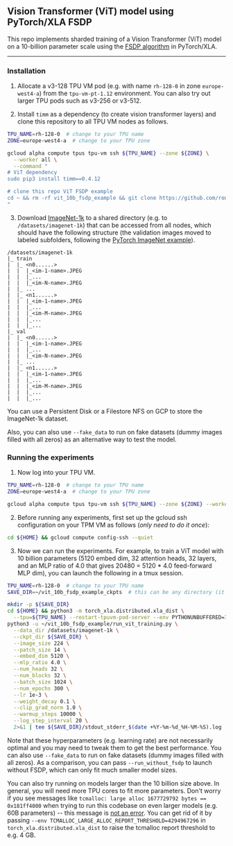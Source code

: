 ## Vision Transformer (ViT) model using PyTorch/XLA FSDP

This repo implements sharded training of a Vision Transformer (ViT) model on a 10-billion parameter scale using the [FSDP algorithm](https://github.com/pytorch/xla/blob/r1.12/torch_xla/distributed/fsdp/README.md) in PyTorch/XLA.

---

### Installation

1. Allocate a v3-128 TPU VM pod (e.g. with name `rh-128-0` in zone `europe-west4-a`) from the `tpu-vm-pt-1.12` environment. You can also try out larger TPU pods such as v3-256 or v3-512.

2. Install `timm` as a dependency (to create vision transformer layers) and clone this repository to all TPU VM nodes as follows.

```bash
TPU_NAME=rh-128-0  # change to your TPU name
ZONE=europe-west4-a  # change to your TPU zone

gcloud alpha compute tpus tpu-vm ssh ${TPU_NAME} --zone ${ZONE} \
  --worker all \
  --command "
# ViT dependency
sudo pip3 install timm==0.4.12

# clone this repo ViT FSDP example
cd ~ && rm -rf vit_10b_fsdp_example && git clone https://github.com/ronghanghu/vit_10b_fsdp_example.git
"
```

3. Download [ImageNet-1k](https://image-net.org/) to a shared directory (e.g. to `/datasets/imagenet-1k`) that can be accessed from all nodes, which should have the following structure (the validation images moved to labeled subfolders, following the [PyTorch ImageNet example](https://github.com/pytorch/examples/tree/master/imagenet#requirements)).
```
/datasets/imagenet-1k
|_ train
|  |_ <n0......>
|  |  |_<im-1-name>.JPEG
|  |  |_...
|  |  |_<im-N-name>.JPEG
|  |_ ...
|  |_ <n1......>
|  |  |_<im-1-name>.JPEG
|  |  |_...
|  |  |_<im-M-name>.JPEG
|  |  |_...
|  |  |_...
|_ val
|  |_ <n0......>
|  |  |_<im-1-name>.JPEG
|  |  |_...
|  |  |_<im-N-name>.JPEG
|  |_ ...
|  |_ <n1......>
|  |  |_<im-1-name>.JPEG
|  |  |_...
|  |  |_<im-M-name>.JPEG
|  |  |_...
|  |  |_...
```
You can use a Persistent Disk or a Filestore NFS on GCP to store the ImageNet-1k dataset.

Also, you can also use `--fake_data` to run on fake datasets (dummy images filled with all zeros) as an alternative way to test the model.

### Running the experiments

1. Now log into your TPU VM.
```bash
TPU_NAME=rh-128-0  # change to your TPU name
ZONE=europe-west4-a  # change to your TPU zone

gcloud alpha compute tpus tpu-vm ssh ${TPU_NAME} --zone ${ZONE} --worker 0
```

2. Before running any experiments, first set up the gcloud ssh configuration on your TPM VM as follows (*only need to do it once*):
```bash
cd ${HOME} && gcloud compute config-ssh --quiet
```

3. Now we can run the experiments. For example, to train a ViT model with 10 billion parameters (5120 embed dim, 32 attention heads, 32 layers, and an MLP ratio of 4.0 that gives 20480 = 5120 * 4.0 feed-forward MLP dim), you can launch the following in a tmux session.
```bash
TPU_NAME=rh-128-0  # change to your TPU name
SAVE_DIR=~/vit_10b_fsdp_example_ckpts  # this can be any directory (it doesn't need to be a shared one across nodes)

mkdir -p ${SAVE_DIR}
cd ${HOME} && python3 -m torch_xla.distributed.xla_dist \
  --tpu=${TPU_NAME} --restart-tpuvm-pod-server --env PYTHONUNBUFFERED=1 -- \
python3 -u ~/vit_10b_fsdp_example/run_vit_training.py \
  --data_dir /datasets/imagenet-1k \
  --ckpt_dir ${SAVE_DIR} \
  --image_size 224 \
  --patch_size 14 \
  --embed_dim 5120 \
  --mlp_ratio 4.0 \
  --num_heads 32 \
  --num_blocks 32 \
  --batch_size 1024 \
  --num_epochs 300 \
  --lr 1e-3 \
  --weight_decay 0.1 \
  --clip_grad_norm 1.0 \
  --warmup_steps 10000 \
  --log_step_interval 20 \
  2>&1 | tee ${SAVE_DIR}/stdout_stderr_$(date +%Y-%m-%d_%H-%M-%S).log
```
Note that these hyperparameters (e.g. learning rate) are not necessarily optimal and you may need to tweak them to get the best performance. You can also use `--fake_data` to run on fake datasets (dummy images filled with all zeros). As a comparison, you can pass `--run_without_fsdp` to launch without FSDP, which can only fit much smaller model sizes.

You can also try running on models larger than the 10 billion size above. In general, you will need more TPU cores to fit more parameters. Don't worry if you see messages like `tcmalloc: large alloc 1677729792 bytes == 0x181ff4000` when trying to run this codebase on even larger models (e.g. 60B parameters) -- this message is [not an error](https://stackoverflow.com/questions/52351611/is-tcmalloc-large-alloc-a-warning-or-error-in-python). You can get rid of it by passing `--env TCMALLOC_LARGE_ALLOC_REPORT_THRESHOLD=4294967296` in `torch_xla.distributed.xla_dist` to raise the tcmalloc report threshold to e.g. 4 GB.

